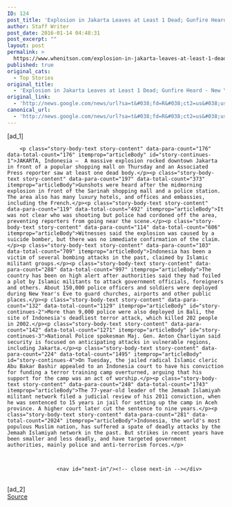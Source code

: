 ```yaml
---
ID: 124
post_title: 'Explosion in Jakarta Leaves at Least 1 Dead; Gunfire Heard &#8211; New York Times'
author: Staff Writer
post_date: 2016-01-14 04:48:31
post_excerpt: ""
layout: post
permalink: >
  https://www.whenitson.com/explosion-in-jakarta-leaves-at-least-1-dead-gunfire-heard-new-york-times/
published: true
original_cats:
  - Top Stories
original_title:
  - 'Explosion in Jakarta Leaves at Least 1 Dead; Gunfire Heard - New York Times'
original_link:
  - 'http://news.google.com/news/url?sa=t&#038;fd=R&#038;ct2=us&#038;usg=AFQjCNHd7pvZmUw7Pxpzedb2ZejCDhSB_Q&#038;clid=c3a7d30bb8a4878e06b80cf16b898331&#038;cid=52779029668802&#038;ei=nyiXVujOEtfBhAGm5zw&#038;url=http://www.nytimes.com/aponline/2016/01/13/world/asia/ap-as-indonesia-explosion.html'
canonical_url:
  - 'http://news.google.com/news/url?sa=t&#038;fd=R&#038;ct2=us&#038;usg=AFQjCNHd7pvZmUw7Pxpzedb2ZejCDhSB_Q&#038;clid=c3a7d30bb8a4878e06b80cf16b898331&#038;cid=52779029668802&#038;ei=nyiXVujOEtfBhAGm5zw&#038;url=http://www.nytimes.com/aponline/2016/01/13/world/asia/ap-as-indonesia-explosion.html'
---
```

 [ad_1]
<br><div id="story-body" readability="105.59113982464">

        
        
        

        

                
        <p class="story-body-text story-content" data-para-count="176" data-total-count="176" itemprop="articleBody" id="story-continues-1">JAKARTA, Indonesia —  A massive explosion rocked downtown Jakarta in front of a popular shopping mall on Thursday and an Associated Press reporter saw at least one dead body.</p><p class="story-body-text story-content" data-para-count="197" data-total-count="373" itemprop="articleBody">Gunshots were heard after the midmorning explosion in front of the Sarinah shopping mall and a police station. The area also has many luxury hotels, and offices and embassies, including the French.</p><p class="story-body-text story-content" data-para-count="119" data-total-count="492" itemprop="articleBody">It was not clear who was shooting but police had cordoned off the area, preventing reporters from going near the scene.</p><p class="story-body-text story-content" data-para-count="114" data-total-count="606" itemprop="articleBody">Witnesses said the explosion was caused by a suicide bomber, but there was no immediate confirmation of the claim.</p><p class="story-body-text story-content" data-para-count="103" data-total-count="709" itemprop="articleBody">Indonesia has been a victim of several bombing attacks in the past, claimed by Islamic militant groups.</p><p class="story-body-text story-content" data-para-count="288" data-total-count="997" itemprop="articleBody">The country has been on high alert after authorities said they had foiled a plot by Islamic militants to attack government officials, foreigners and others. About 150,000 police officers and soldiers were deployed during New Year's Eve to guard churches, airports and other public places.</p><p class="story-body-text story-content" data-para-count="132" data-total-count="1129" itemprop="articleBody" id="story-continues-2">More than 9,000 police were also deployed in Bali, the site of Indonesia's deadliest terror attack, which killed 202 people in 2002.</p><p class="story-body-text story-content" data-para-count="142" data-total-count="1271" itemprop="articleBody" id="story-continues-3">National Police spokesman Maj. Gen. Anton Charliyan said security is focused on anticipating attacks in vulnerable regions, including Jakarta.</p><p class="story-body-text story-content" data-para-count="224" data-total-count="1495" itemprop="articleBody" id="story-continues-4">On Tuesday, the jailed radical Islamic cleric Abu Bakar Bashir appealed to an Indonesia court to have his conviction for funding a terror training camp overturned, arguing that his support for the camp was an act of worship.</p><p class="story-body-text story-content" data-para-count="248" data-total-count="1743" itemprop="articleBody">The 77-year-old leader of the Jemaah Islamiyah militant network filed a judicial review of his 2011 conviction, when he was sentenced to 15 years in jail for setting up the camp in Aceh province. A higher court later cut the sentence to nine years.</p><p class="story-body-text story-content" data-para-count="281" data-total-count="2024" itemprop="articleBody">Indonesia, the world's most populous Muslim nation, has suffered a spate of deadly attacks by the Jemaah Islamiyah network in the past. But strikes in recent years have been smaller and less deadly, and have targeted government authorities, mainly police and anti-terrorism forces.</p>
        
                                                
        
                    <nav id="next-in"/><!-- close next-in --></div>
<br>[ad_2]
<br><a href="http://news.google.com/news/url?sa=t&#038;fd=R&#038;ct2=us&#038;usg=AFQjCNHd7pvZmUw7Pxpzedb2ZejCDhSB_Q&#038;clid=c3a7d30bb8a4878e06b80cf16b898331&#038;cid=52779029668802&#038;ei=nyiXVujOEtfBhAGm5zw&#038;url=http://www.nytimes.com/aponline/2016/01/13/world/asia/ap-as-indonesia-explosion.html">Source </a>